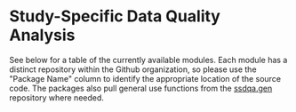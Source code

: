 # Study-Specific Data Quality Analysis

See below for a table of the currently available modules. Each module has a distinct repository within the Github organization, so please use the "Package Name" column to identify the appropriate location of the source code. The packages also pull general use functions from the [ssdqa.gen](https://github.com/ssdqa/ssdqa.gen) repository where needed.
